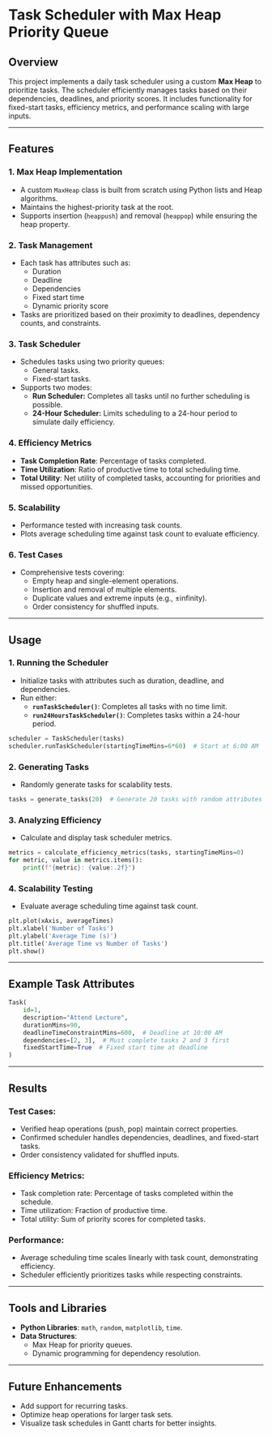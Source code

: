# Task Scheduler with Max Heap Priority Queue

## Overview

This project implements a daily task scheduler using a custom **Max Heap** to prioritize tasks. The scheduler efficiently manages tasks based on their dependencies, deadlines, and priority scores. It includes functionality for fixed-start tasks, efficiency metrics, and performance scaling with large inputs.

---

## Features

### 1. **Max Heap Implementation**
- A custom `MaxHeap` class is built from scratch using Python lists and Heap algorithms.
- Maintains the highest-priority task at the root.
- Supports insertion (`heappush`) and removal (`heappop`) while ensuring the heap property.

### 2. **Task Management**
- Each task has attributes such as:
  - Duration
  - Deadline
  - Dependencies
  - Fixed start time
  - Dynamic priority score
- Tasks are prioritized based on their proximity to deadlines, dependency counts, and constraints.

### 3. **Task Scheduler**
- Schedules tasks using two priority queues:
  - General tasks.
  - Fixed-start tasks.
- Supports two modes:
  - **Run Scheduler:** Completes all tasks until no further scheduling is possible.
  - **24-Hour Scheduler:** Limits scheduling to a 24-hour period to simulate daily efficiency.

### 4. **Efficiency Metrics**
- **Task Completion Rate**: Percentage of tasks completed.
- **Time Utilization**: Ratio of productive time to total scheduling time.
- **Total Utility**: Net utility of completed tasks, accounting for priorities and missed opportunities.

### 5. **Scalability**
- Performance tested with increasing task counts.
- Plots average scheduling time against task count to evaluate efficiency.

### 6. **Test Cases**
- Comprehensive tests covering:
  - Empty heap and single-element operations.
  - Insertion and removal of multiple elements.
  - Duplicate values and extreme inputs (e.g., ±infinity).
  - Order consistency for shuffled inputs.

---

## Usage

### 1. **Running the Scheduler**
- Initialize tasks with attributes such as duration, deadline, and dependencies.
- Run either:
  - **`runTaskScheduler()`**: Completes all tasks with no time limit.
  - **`run24HoursTaskScheduler()`**: Completes tasks within a 24-hour period.

```python
scheduler = TaskScheduler(tasks)
scheduler.runTaskScheduler(startingTimeMins=6*60)  # Start at 6:00 AM
```

### 2. **Generating Tasks**
- Randomly generate tasks for scalability tests.

```python
tasks = generate_tasks(20)  # Generate 20 tasks with random attributes
```

### 3. **Analyzing Efficiency**
- Calculate and display task scheduler metrics.

```python
metrics = calculate_efficiency_metrics(tasks, startingTimeMins=0)
for metric, value in metrics.items():
    print(f"{metric}: {value:.2f}")
```

### 4. **Scalability Testing**
- Evaluate average scheduling time against task count.

```python
plt.plot(xAxis, averageTimes)
plt.xlabel('Number of Tasks')
plt.ylabel('Average Time (s)')
plt.title('Average Time vs Number of Tasks')
plt.show()
```

---

## Example Task Attributes

```python
Task(
    id=1,
    description="Attend Lecture",
    durationMins=90,
    deadlineTimeConstraintMins=600,  # Deadline at 10:00 AM
    dependencies=[2, 3],  # Must complete tasks 2 and 3 first
    fixedStartTime=True  # Fixed start time at deadline
)
```

---

## Results

### Test Cases:
- Verified heap operations (push, pop) maintain correct properties.
- Confirmed scheduler handles dependencies, deadlines, and fixed-start tasks.
- Order consistency validated for shuffled inputs.

### Efficiency Metrics:
- Task completion rate: Percentage of tasks completed within the schedule.
- Time utilization: Fraction of productive time.
- Total utility: Sum of priority scores for completed tasks.

### Performance:
- Average scheduling time scales linearly with task count, demonstrating efficiency.
- Scheduler efficiently prioritizes tasks while respecting constraints.

---

## Tools and Libraries
- **Python Libraries**: `math`, `random`, `matplotlib`, `time`.
- **Data Structures**:
  - Max Heap for priority queues.
  - Dynamic programming for dependency resolution.

---

## Future Enhancements
- Add support for recurring tasks.
- Optimize heap operations for larger task sets.
- Visualize task schedules in Gantt charts for better insights.
